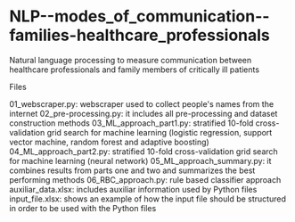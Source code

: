 # NLP--modes_of_communication--families-healthcare_professionals
Natural language processing to measure communication between healthcare professionals and family members of critically ill patients


Files

01_webscraper.py: webscraper used to collect people's names from the internet
02_pre-processing.py: it includes all pre-processing and dataset construction methods
03_ML_approach_part1.py: stratified 10-fold cross-validation grid search for machine learning (logistic regression, support vector machine, random forest and adaptive boosting)
04_ML_approach_part2.py: stratified 10-fold cross-validation grid search for machine learning (neural network)
05_ML_approach_summary.py: it combines results from parts one and two and summarizes the best performing methods
06_RBC_approach.py: rule based classifier approach
auxiliar_data.xlsx: includes auxiliar information used by Python files
input_file.xlsx: shows an example of how the input file should be structured in order to be used with the Python files
